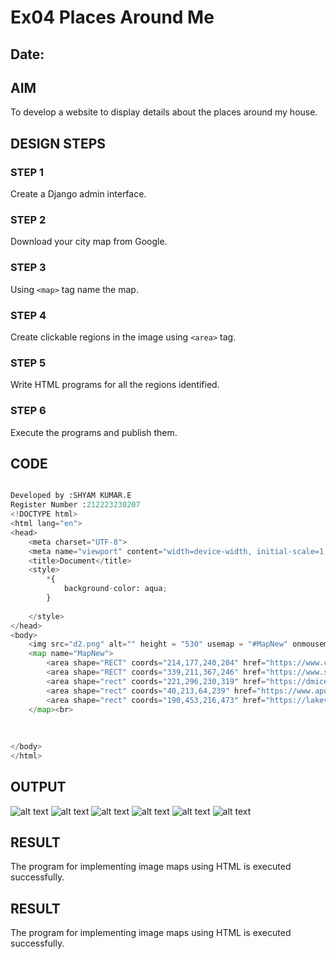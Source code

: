 # Ex04 Places Around Me
## Date: 

## AIM
To develop a website to display details about the places around my house.

## DESIGN STEPS

### STEP 1
Create a Django admin interface.

### STEP 2
Download your city map from Google.

### STEP 3
Using ```<map>``` tag name the map.

### STEP 4
Create clickable regions in the image using ```<area>``` tag.

### STEP 5
Write HTML programs for all the regions identified.

### STEP 6
Execute the programs and publish them.

## CODE
``` python

Developed by :SHYAM KUMAR.E
Register Number :212223230207
<!DOCTYPE html>
<html lang="en">
<head>
    <meta charset="UTF-8">
    <meta name="viewport" content="width=device-width, initial-scale=1.0">
    <title>Document</title>
    <style>
        *{
            background-color: aqua;
        }
        
    </style>
</head>
<body>
    <img src="d2.png" alt="" height = "530" usemap = "#MapNew" onmousemove = "coordinate(event)">
    <map name="MapNew">
        <area shape="RECT" coords="214,177,240,204" href="https://www.careerindia.com/colleges/c-t-m-college-of-arts-and-science-chennai-tamil-nadu-cp2816/" alt="ctm college">
        <area shape="RECT" coords="339,211,367,246" href="https://www.sreesasthaarts.in/" alt="sree sasthaa">
        <area shape="rect" coords="221,296,230,319" href="https://dmice.ac.in/" alt="dmice">
        <area shape="rect" coords="40,213,64,239" href="https://www.apolloartsandsciencecollegechennai.ac.in/about.aspx" alt="apollo arts and science">
        <area shape="rect" coords="190,453,216,473" href="https://lakeviewlifecentre.org/" alt="lakeview">
    </map><br>
    
    
   
</body>
</html>
```
## OUTPUT
![alt text](map.png)
![alt text](ctm.png)
![alt text](apollo.png)
![alt text](<sree sastha.png>)
![alt text](lakeview.png)
![alt text](dmi.png)
## RESULT
The program for implementing image maps using HTML is executed successfully.







## RESULT
The program for implementing image maps using HTML is executed successfully.

